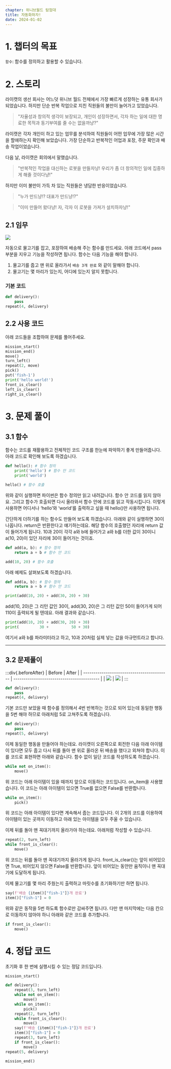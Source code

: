 ```yaml
---
chapter: 위니브월드 탐험대
title: 자동화하자!
date: 2024-01-02
---
```


# 1. 챕터의 목표

`함수`: 함수를 정의하고 활용할 수 있습니다.

# 2. 스토리

라이캣의 생선 회사는 어느덧 위니브 월드 전체에서 가장 빠르게 성장하는 유통 회사가 되었습니다. 하지만 단순 반복 작업으로 지친 직원들의 불만이 늘어가고 있었습니다.

> "자율성과 창의적 생각이 보장되고, 개인이 성장하면서, 각자 하는 일에 대한 명료한 목적과 동기부여를 줄 수는 없을까냥?"

라이캣은 각자 개인이 하고 있는 업무를 분석하여 직원들이 어떤 업무에 가장 많은 시간을 할애하는지 확인해 보았습니다. 가장 단순하고 반복적인 어업과 포장, 주문 확인과 배송 작업이었습니다.

다음 날, 라이캣은 회의에서 말했습니다.

> "반복적인 작업을 대신하는 로봇을 만들자냥! 우리가 좀 더 창의적인 일에 집중하게 해줄 것이다냥!"

하지만 이미 불만이 가득 차 있는 직원들은 냉담한 반응이었습니다.

> "누가 만드냥!? 대표가 만드냥!?"

> "이미 만들어 왔다냥! 자, 각자 이 로봇을 가져가 설치하자냥!"

## 2.1 임무

![](/images/wenivworld/expedition09-1.png)

자동으로 물고기를 잡고, 포장하여 배송해 주는 함수를 만드세요. 아래 코드에서 pass 부분을 지우고 기능을 작성하면 됩니다.
함수는 다음 기능을 해야 합니다.

1. 물고기를 줍고 맨 위로 올라가서 `배송 3개 완료` 와 같이 말해야 합니다.
2. 물고기는 몇 마리가 있는지, 어디에 있는지 알지 못합니다.

### 기본 코드

```python
def delivery():
    pass
repeat(4, delivery)
```

## 2.2 사용 코드

아래 코드들을 조합하여 문제를 풀어주세요.

```python
mission_start()
mission_end()
move()
turn_left()
repeat(2, move)
pick()
put('fish-1')
print('hello world!')
front_is_clear()
left_is_clear()
right_is_clear()
```

# 3. 문제 풀이

## 3.1 함수

함수는 코드를 재활용하고 전체적인 코드 구조를 한눈에 파악하기 좋게 만들어줍니다. 아래 코드로 확인해 보도록 하겠습니다.

```python
def hello(): # 함수 정의
    print('hello') # 함수 안 코드
    print('world')

hello() # 함수 호출
```

위와 같이 실행하면 파이썬은 함수 정의만 읽고 내려갑니다. 함수 안 코드를 읽지 않아요. 그리고 함수가 호출되면 다시 올라와서 함수 안에 코드를 읽고 작동시킵니다. 이렇게 사용하면 어디서나 ‘hello’와 ‘world’를 출력하고 싶을 때 hello()만 사용하면 됩니다.

간단하게 더하기를 하는 함수도 만들어 보도록 하겠습니다. 아래와 같이 실행하면 30이 나옵니다. return은 반환한다고 얘기하는데요. 해당 함수의 호출했던 자리에 return 값이 들어가게 됩니다. 10과 20이 각각 a와 b에 들어가고 a와 b를 더한 값이 30이니 a(10, 20)이 있던 자리에 30이 들어가는 것이죠.

```python
def add(a, b): # 함수 정의
    return a + b # 함수 안 코드

add(10, 20) # 함수 호출
```

아래 예제도 살펴보도록 하겠습니다.

```python
def add(a, b): # 함수 정의
    return a + b # 함수 안 코드

print(add(10, 20) + add(30, 20) + 30)
```

add(10, 20)은 그 리턴 값인 30이, add(30, 20)은 그 리턴 값인 50이 들어가게 되어 110이 출력되게 될 텐데요. 아래 결과와 같습니다.

```python
print(add(10, 20) + add(30, 20) + 30)
print(         30 +          50 + 30)
```

여기서 a와 b를 파라미터라고 하고, 10과 20처럼 실제 넣는 값을 아규먼트라고 합니다.

---

## 3.2 문제풀이

:::div{.beforeAfter}
| Before | After |
| ------------------------------------------ | ------------------------------------------ |
| ![](/images/wenivworld/expedition09-1.png) | ![](/images/wenivworld/expedition09-2.png) |
:::

```python
def delivery():
    pass
repeat(4, delivery)
```

기본 코드만 보았을 때 함수를 정의해서 4번 반복하는 것으로 되어 있는데 동일한 행동을 5번 해야 하므로 아래처럼 5로 고쳐주도록 하겠습니다.

```python
def delivery():
    pass
repeat(5, delivery)
```

이제 동일한 행동을 만들어야 하는데요. 라이캣이 오른쪽으로 회전한 다음 아래 아이템이 있다면 모두 줍고 다시 뒤를 돌아 맨 위로 올라온 뒤 배송을 했다고 외쳐야 합니다. 이를 코드로 표현하면 아래와 같습니다. 함수 없이 일단 코드를 작성하도록 하겠습니다.

```python
while not on_item():
    move()
```

위 코드는 아래 아이템이 있을 때까지 앞으로 이동하는 코드입니다. on_item을 사용했습니다. 이 코드는 아래 아이템이 있으면 True를 없으면 False를 반환합니다.

```python
while on_item():
    pick()
```

위 코드는 아래 아이템이 있다면 계속해서 줍는 코드입니다. 이 2개의 코드를 이용하여 아이템이 있는 곳까지 이동하고 아래 있는 아이템을 모두 주울 수 있습니다.

이제 뒤를 돌아 맨 꼭대기까지 올라가야 하는데요. 아래처럼 작성할 수 있습니다.

```python
repeat(2, turn_left)
while front_is_clear():
    move()
```

위 코드는 뒤를 돌아 맨 꼭대기까지 올라가게 됩니다. front_is_clear()는 앞이 비어있으면 True, 비어있지 않으면 False를 반환합니다. 앞이 비어있는 동안만 움직이니 맨 꼭대기에 도달하게 됩니다.

이제 물고기를 몇 마리 주웠는지 출력하고 마릿수를 초기화하기만 하면 됩니다.

```python
say(f'배송 {item()["fish-1"]}개 완료')
item()["fish-1"] = 0
```

위와 같은 동작을 5번 하도록 함수로만 감싸주면 됩니다. 다만 맨 마지막에는 다음 칸으로 이동하지 않아야 하니 아래와 같은 코드를 추가합니다.

```python
if front_is_clear():
    move()
```

# 4. 정답 코드

초기화 후 한 번에 실행시킬 수 있는 정답 코드입니다.

```python
mission_start()

def delivery():
    repeat(3, turn_left)
    while not on_item():
        move()
    while on_item():
        pick()
    repeat(2, turn_left)
    while front_is_clear():
        move()
    say(f'배송 {item()["fish-1"]}개 완료')
    item()["fish-1"] = 0
    repeat(3, turn_left)
    if front_is_clear():
        move()
repeat(5, delivery)

mission_end()
```
